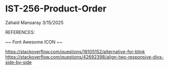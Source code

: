 # IST-256-Product-Order

Zahaid Mansaray
3/15/2025

REFERENCES:

~~ Font Awesome ICON ~~

https://stackoverflow.com/questions/18105152/alternative-for-blink
https://stackoverflow.com/questions/42692398/align-two-responsive-divs-side-by-side
